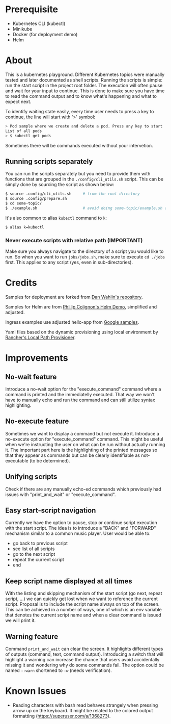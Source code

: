 # Prerequisite

- Kubernetes CLI (kubectl)
- Minikube
- Docker (for deployment demo)
- Helm

# About

This is a kubernetes playground. Different Kubernetes topics were manually tested and later documented as shell scripts. Running the scripts
is simple: run the start script in the project root folder. The execution will often pause and wait for your input to continue. This is done 
to make sure you have time to read the command output and to know what's happening and what to expect next.

To identify waiting state easily, every time user needs to press a key to continue, the line will start with '>' symbol:

```bash
> Pod sample where we create and delete a pod. Press any key to start
List of all pods
> $ kubectl get pods
```

Sometimes there will be commands executed without your intervetion.

## Running scripts separately

You can run the scripts separately but you need to provide them with functions that are grouped in the `./config/cli_utils.sh` script. This can be simply done by sourcing
the script as shown below:

```bash
$ source .config/cli_utils.sh     # from the root directory
$ source .config/prepare.sh
$ cd some-topic/
$ ./example.sh                    # avoid doing some-topic/example.sh as described below
``` 

It's also common to alias `kubectl` command to `k`:

```bash
$ alias k=kubectl
```

### Never execute scripts with relative path (IMPORTANT)

Make sure you always navigate to the directory of a script you would like to run. So when you want to run `jobs/jobs.sh`, make sure to execute `cd ./jobs` first. 
This applies to any script (yes, even in sub-directories).

# Credits

Samples for deployment are forked from [Dan Wahlin's repository](https://github.com/DanWahlin/DockerAndKubernetesCourseCode/tree/main/samples/deployments/node-app).

Samples for Helm are from [Phillip Colignon's Helm Demo](https://github.com/phcollignon/helm3), simplified and adjusted.

Ingress examples use adjusted hello-app from [Google samples](https://github.com/GoogleCloudPlatform/kubernetes-engine-samples).

Yaml files based on the dynamic provisioning using local environment by [Rancher's Local Path Provisioner](https://github.com/rancher/local-path-provisioner).

# Improvements

## No-wait feature
Introduce a no-wait option for the "execute_command" command where a command is printed and the immediatelly executed. That way we won't have to manually echo 
and run the command and can still utilize syntax highlighting.

## No-execute feature
Sometimes we want to display a command but not execute it. Introduce a no-execute option for "execute_command" command. This might be useful when we're instructing
the user on what can be run without actually running it. The important part here is the highlighting of the printed messages so that they appear as commands but
can be clearly identifiable as not-executable (to be determined).

## Unifying scripts
Check if there are any manually echo-ed commands which previously had issues with "print_and_wait" or "execute_command".

## Easy start-script navigation
Currently we have the option to pause, stop or continue script execution with the start script. The idea is to introduce a "BACK" and "FORWARD" mechanism similar
to a common music player. User would be able to:
- go back to previous script
- see list of all scripts
- go to the next script
- repeat the current script
- end

## Keep script name displayed at all times
With the listing and skipping mechanism of the start script (go next, repeat script, ...) we can quickly get lost when we want to reference the current script. Proposal is
to include the script name always on top of the screen.
This can be achieved in a number of ways, one of which is an env variable that denotes the current script name and when a clear command is issued we will print it.

## Warning feature
Command `print_and_wait` can clear the screen. It highlights different types of outputs (command, text, command output). Introducing a switch that will highlight a warning
can increase the chance that users avoid accidentally missing it and wondering why do some commands fail.
The option could be named `--warn` shortened to `-w` (needs verification).

# Known Issues
- Reading characters with bash read behaves strangely when pressing arrow up on the keyboard. It might be related to the colored output formatting (https://superuser.com/a/1368273). 
